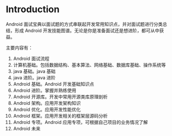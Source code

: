 # Introduction

Android 面试宝典以面试题的方式串联起开发常用知识点，并对面试题进行分类总结，形成 Android 开发技能图谱。无论是你是准备面试还是想进阶，都可从中获益。

主要内容有：

1. Android 面试流程
2. 计算机基础。包括数据结构、基本算法、网络基础、数据库基础、操作系统等
3. java 基础。java 基础
4. java 进阶。java 进阶
5. Android 基础。Android 开发基础知识点
6. Android 进阶。掌握并熟练使用
7. Android 开源库。开发中常用开源类库原理剖析
8. Android 架构。应用开发架构知识
9. Android 优化。应用开发性能优化
10. Android 框架。应用开发相关的框架层源码分析
11. Android 专项。Android 应用专项，可根据自己项目的业务情况了解
12. Android 未来

